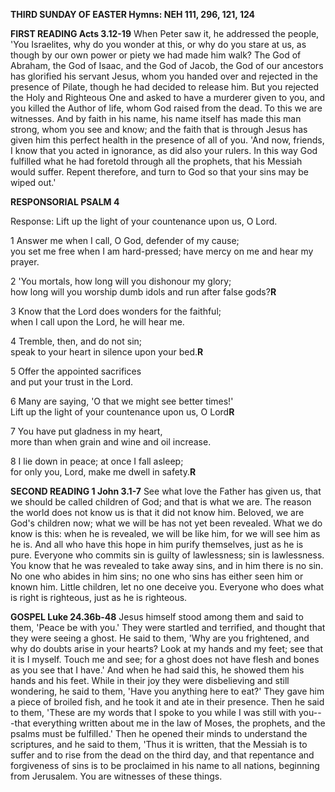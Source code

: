 **THIRD SUNDAY OF EASTER Hymns: NEH 111, 296, 121, 124**

**FIRST READING Acts 3.12-19** When Peter saw it, he addressed the
people, 'You Israelites, why do you wonder at this, or why do you stare
at us, as though by our own power or piety we had made him walk? The God
of Abraham, the God of Isaac, and the God of Jacob, the God of our
ancestors has glorified his servant Jesus, whom you handed over and
rejected in the presence of Pilate, though he had decided to release
him. But you rejected the Holy and Righteous One and asked to have a
murderer given to you, and you killed the Author of life, whom God
raised from the dead. To this we are witnesses. And by faith in his
name, his name itself has made this man strong, whom you see and know;
and the faith that is through Jesus has given him this perfect health in
the presence of all of you. 'And now, friends, I know that you acted in
ignorance, as did also your rulers. In this way God fulfilled what he
had foretold through all the prophets, that his Messiah would suffer.
Repent therefore, and turn to God so that your sins may be wiped out.'

**RESPONSORIAL PSALM 4**

Response: Lift up the light of your countenance upon us, O Lord.

1 Answer me when I call, O God, defender of my cause;  
you set me free when I am hard-pressed; have mercy on me and hear my  
prayer.

2 'You mortals, how long will you dishonour my glory;  
how long will you worship dumb idols and run after false gods?**R**  

3 Know that the Lord does wonders for the faithful;  
when I call upon the Lord, he will hear me.  

4 Tremble, then, and do not sin;  
speak to your heart in silence upon your bed.**R**  

5 Offer the appointed sacrifices  
and put your trust in the Lord.  

6 Many are saying, 'O that we might see better times!'  
Lift up the light of your countenance upon us, O Lord**R**  

7 You have put gladness in my heart,  
more than when grain and wine and oil increase.  

8 I lie down in peace; at once I fall asleep;  
for only you, Lord, make me dwell in safety.**R**  

**SECOND READING 1 John 3.1-7** See what love the Father has given us,
that we should be called children of God; and that is what we are. The
reason the world does not know us is that it did not know him. Beloved,
we are God's children now; what we will be has not yet been revealed.
What we do know is this: when he is revealed, we will be like him, for
we will see him as he is. And all who have this hope in him purify
themselves, just as he is pure. Everyone who commits sin is guilty of
lawlessness; sin is lawlessness. You know that he was revealed to take
away sins, and in him there is no sin. No one who abides in him sins; no
one who sins has either seen him or known him. Little children, let no
one deceive you. Everyone who does what is right is righteous, just as
he is righteous.

**GOSPEL Luke 24.36b-48** Jesus himself stood among them and said to
them, 'Peace be with you.' They were startled and terrified, and thought
that they were seeing a ghost. He said to them, 'Why are you frightened,
and why do doubts arise in your hearts? Look at my hands and my feet;
see that it is I myself. Touch me and see; for a ghost does not have
flesh and bones as you see that I have.' And when he had said this, he
showed them his hands and his feet. While in their joy they were
disbelieving and still wondering, he said to them, 'Have you anything
here to eat?' They gave him a piece of broiled fish, and he took it and
ate in their presence. Then he said to them, 'These are my words that I
spoke to you while I was still with you---that everything written about
me in the law of Moses, the prophets, and the psalms must be fulfilled.'
Then he opened their minds to understand the scriptures, and he said to
them, 'Thus it is written, that the Messiah is to suffer and to rise
from the dead on the third day, and that repentance and forgiveness of
sins is to be proclaimed in his name to all nations, beginning from
Jerusalem. You are witnesses of these things.

